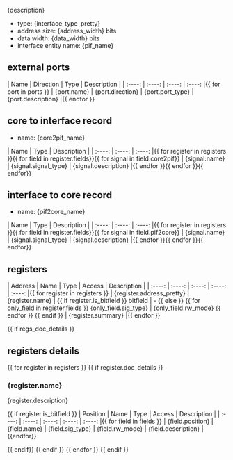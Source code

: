 {description}

- type: {interface_type_pretty}
- address size: {address_width} bits
- data width: {data_width} bits
- interface entity name: {pif_name}

## external ports

| Name | Direction | Type | Description |
| :----: |  :----: | :----: | :----: |{{ for port in ports }}
| {port.name} | {port.direction} | {port.port_type} | {port.description} |{{ endfor }}

## core to interface record

- name: {core2pif_name}

| Name | Type | Description |
| :----: | :----: | :----: |{{ for register in registers }}{{ for field in register.fields}}{{ for signal in field.core2pif}}
| {signal.name} | {signal.signal_type} | {signal.description} |{{ endfor }}{{ endfor }}{{ endfor}}

## interface to core record

- name: {pif2core_name}

| Name | Type | Description |
| :----: | :----: | :----: |{{ for register in registers }}{{ for field in register.fields}}{{ for signal in field.pif2core}}
| {signal.name} | {signal.signal_type} | {signal.description} |{{ endfor }}{{ endfor }}{{ endfor}}

## registers

| Address | Name | Type | Access | Description |
| :----: | :----: | :----: | :----: | :----: |{{ for register in registers }}
| {register.address_pretty} | {register.name} | {{ if register.is_bitfield }} bitfield | - {{ else }} {{ for only_field in register.fields }} {only_field.sig_type} | {only_field.rw_mode} {{ endfor }} {{ endif }} | {register.summary} |{{ endfor }}

{{ if regs_doc_details }}
## registers details

{{ for register in registers }}
{{ if register.doc_details }}
### {register.name}

{register.description}

{{ if register.is_bitfield }}
| Position | Name | Type | Access | Description |
| :----: | :----: | :----: | :----: | :----: |{{ for field in fields }}
| {field.position} | {field.name} | {field.sig_type} | {field.rw_mode} | {field.description} |{{endfor}}

{{ endif}}
{{ endif }}
{{ endfor }}
{{ endif }}
